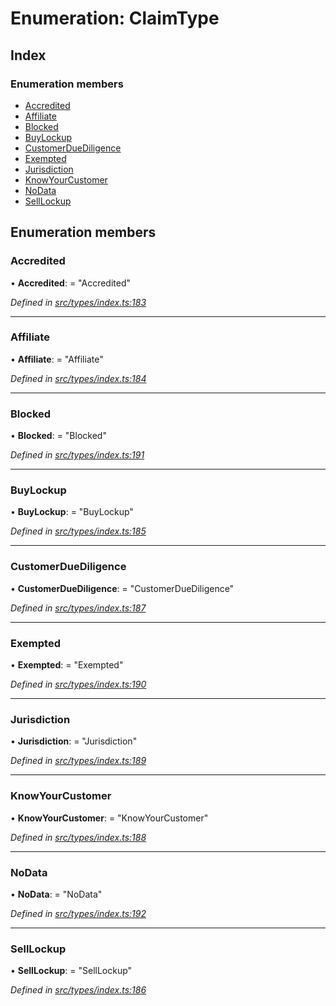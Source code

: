 # Enumeration: ClaimType

## Index

### Enumeration members

* [Accredited](types.claimtype.md#accredited)
* [Affiliate](types.claimtype.md#affiliate)
* [Blocked](types.claimtype.md#blocked)
* [BuyLockup](types.claimtype.md#buylockup)
* [CustomerDueDiligence](types.claimtype.md#customerduediligence)
* [Exempted](types.claimtype.md#exempted)
* [Jurisdiction](types.claimtype.md#jurisdiction)
* [KnowYourCustomer](types.claimtype.md#knowyourcustomer)
* [NoData](types.claimtype.md#nodata)
* [SellLockup](types.claimtype.md#selllockup)

## Enumeration members

###  Accredited

• **Accredited**: = "Accredited"

*Defined in [src/types/index.ts:183](https://github.com/PolymathNetwork/polymesh-sdk/blob/6d34df1/src/types/index.ts#L183)*

___

###  Affiliate

• **Affiliate**: = "Affiliate"

*Defined in [src/types/index.ts:184](https://github.com/PolymathNetwork/polymesh-sdk/blob/6d34df1/src/types/index.ts#L184)*

___

###  Blocked

• **Blocked**: = "Blocked"

*Defined in [src/types/index.ts:191](https://github.com/PolymathNetwork/polymesh-sdk/blob/6d34df1/src/types/index.ts#L191)*

___

###  BuyLockup

• **BuyLockup**: = "BuyLockup"

*Defined in [src/types/index.ts:185](https://github.com/PolymathNetwork/polymesh-sdk/blob/6d34df1/src/types/index.ts#L185)*

___

###  CustomerDueDiligence

• **CustomerDueDiligence**: = "CustomerDueDiligence"

*Defined in [src/types/index.ts:187](https://github.com/PolymathNetwork/polymesh-sdk/blob/6d34df1/src/types/index.ts#L187)*

___

###  Exempted

• **Exempted**: = "Exempted"

*Defined in [src/types/index.ts:190](https://github.com/PolymathNetwork/polymesh-sdk/blob/6d34df1/src/types/index.ts#L190)*

___

###  Jurisdiction

• **Jurisdiction**: = "Jurisdiction"

*Defined in [src/types/index.ts:189](https://github.com/PolymathNetwork/polymesh-sdk/blob/6d34df1/src/types/index.ts#L189)*

___

###  KnowYourCustomer

• **KnowYourCustomer**: = "KnowYourCustomer"

*Defined in [src/types/index.ts:188](https://github.com/PolymathNetwork/polymesh-sdk/blob/6d34df1/src/types/index.ts#L188)*

___

###  NoData

• **NoData**: = "NoData"

*Defined in [src/types/index.ts:192](https://github.com/PolymathNetwork/polymesh-sdk/blob/6d34df1/src/types/index.ts#L192)*

___

###  SellLockup

• **SellLockup**: = "SellLockup"

*Defined in [src/types/index.ts:186](https://github.com/PolymathNetwork/polymesh-sdk/blob/6d34df1/src/types/index.ts#L186)*

